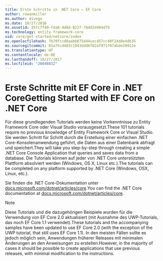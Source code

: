 ```yaml
---
title: Erste Schritte in .NET Core – EF Core
author: rowanmiller
ms.author: divega
ms.date: 10/27/2016
ms.assetid: 35fc7f49-fda8-4d8d-822f-78dd2d484d79
ms.technology: entity-framework-core
uid: core/get-started/netcore/index
ms.openlocfilehash: 7b70fccd8aab6675d44cec457cc40f24d8e4db35
ms.sourcegitcommit: 01a75cd483c1943ddd6f82af971f07abde20912e
ms.translationtype: HT
ms.contentlocale: de-DE
ms.lasthandoff: 10/27/2017
ms.locfileid: "26048832"
---
```

# <a name="getting-started-with-ef-core-on-net-core"></a><span data-ttu-id="a2a74-102">Erste Schritte mit EF Core in .NET Core</span><span class="sxs-lookup"><span data-stu-id="a2a74-102">Getting Started with EF Core on .NET Core</span></span>

<span data-ttu-id="a2a74-103">Für diese grundlegenden Tutorials werden keine Vorkenntnisse zu Entity Framework Core oder Visual Studio vorausgesetzt.</span><span class="sxs-lookup"><span data-stu-id="a2a74-103">These 101 tutorials require no previous knowledge of Entity Framework Core or Visual Studio.</span></span> <span data-ttu-id="a2a74-104">Sie werden Schritt für Schritt durch die Erstellung einer einfachen .NET Core-Konsolenanwendung geführt, die Daten aus einer Datenbank abfragt und speichert.</span><span class="sxs-lookup"><span data-stu-id="a2a74-104">They will take you step-by-step through creating a simple .NET Core Console Application that queries and saves data from a database.</span></span> <span data-ttu-id="a2a74-105">Die Tutorials können auf jeder von .NET Core unterstützten Plattform absolviert werden (Windows, OS X, Linux etc.).</span><span class="sxs-lookup"><span data-stu-id="a2a74-105">The tutorials can be completed on any platform supported by .NET Core (Windows, OSX, Linux, etc.).</span></span>

<span data-ttu-id="a2a74-106">Sie finden die .NET Core-Dokumentation unter [docs.microsoft.com/dotnet/articles/core](https://docs.microsoft.com/dotnet/articles/core/).</span><span class="sxs-lookup"><span data-stu-id="a2a74-106">You can find the .NET Core documentation at [docs.microsoft.com/dotnet/articles/core](https://docs.microsoft.com/dotnet/articles/core/).</span></span>

> [!NOTE]  
> <span data-ttu-id="a2a74-107">Diese Tutorials und die dazugehörigen Beispiele wurden für die Verwendung von EF Core 2.0 aktualisiert (mit Ausnahme des UWP-Tutorials, das noch EF Core 1.1 verwendet).</span><span class="sxs-lookup"><span data-stu-id="a2a74-107">These tutorials and the accompanying samples have been updated to use EF Core 2.0 (with the exception of the UWP tutorial, that still uses EF Core 1.1).</span></span> <span data-ttu-id="a2a74-108">In den meisten Fällen sollte es jedoch möglich sein, Anwendungen früherer Releases mit minimalen Änderungen an den Anweisungen zu erstellen.</span><span class="sxs-lookup"><span data-stu-id="a2a74-108">However, in the majority of cases it should be possible to create applications that use previous releases, with minimal modification to the instructions.</span></span>
